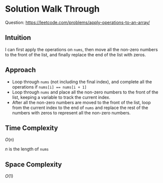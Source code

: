 # Solution Walk Through
Question: https://leetcode.com/problems/apply-operations-to-an-array/

## Intuition
I can first apply the operations on `nums`, then move all the non-zero numbers to the front of the list, and finally replace the end of the list with zeros.

## Approach
- Loop through `nums` (not including the final index), and complete all the operations if `nums[i] == nums[i + 1]`
- Loop through `nums` and place all the non-zero numbers to the front of the list, keeping a variable to track the current index.
- After all the non-zero numbers are moved to the front of the list, loop from the current index to the end of `nums` and replace the rest of the numbers with zeros to represent all the non-zero numbers.

## Time Complexity
$O(n)$

$n$ is the length of `nums`

## Space Complexity
$O(1)$